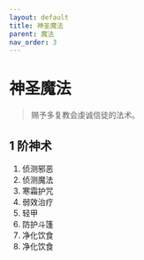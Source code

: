 ```yaml
---
layout: default
title: 神圣魔法
parent: 魔法
nav_order: 3
---
```


# 神圣魔法

> 赐予多复教会虔诚信徒的法术。

## 1 阶神术

1. 侦测邪恶
2. 侦测魔法
3. 寒霜护咒
4. 弱效治疗
5. 轻甲
6. 防护斗篷
7. 净化饮食
8. 净化饮食